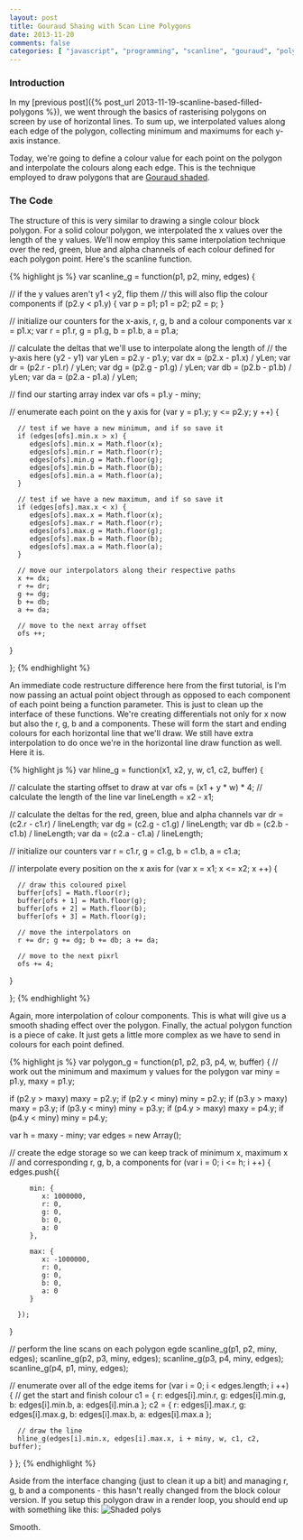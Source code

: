 ```yaml
---
layout: post
title: Gouraud Shaing with Scan Line Polygons
date: 2013-11-20
comments: false
categories: [ "javascript", "programming", "scanline", "gouraud", "polygon" ]
---
```


### Introduction

In my [previous post]({% post_url 2013-11-19-scanline-based-filled-polygons %}), we went through the basics of rasterising polygons on screen by use of horizontal lines. To sum up, we interpolated values along each edge of the polygon, collecting minimum and maximums for each y-axis instance.

Today, we're going to define a colour value for each point on the polygon and interpolate the colours along each edge. This is the technique employed to draw polygons that are [Gouraud shaded](http://en.wikipedia.org/wiki/Gouraud_shading).

### The Code

The structure of this is very similar to drawing a single colour block polygon. For a solid colour polygon, we interpolated the x values over the length of the y values. We'll now employ this same interpolation technique over the red, green, blue and alpha channels of each colour defined for each polygon point. Here's the scanline function.

{% highlight js %}
var scanline_g = function(p1, p2, miny, edges) {

   // if the y values aren't y1 < y2, flip them
   // this will also flip the colour components
   if (p2.y < p1.y) {
      var p = p1;
      p1 = p2;
      p2 = p;
   }

   // initialize our counters for the x-axis, r, g, b and a colour components
   var x = p1.x;
   var r = p1.r, g = p1.g, b = p1.b, a = p1.a;
   
   // calculate the deltas that we'll use to interpolate along the length of
   // the y-axis here (y2 - y1)
   var yLen = p2.y - p1.y;
   var dx = (p2.x - p1.x) / yLen;
   var dr = (p2.r - p1.r) / yLen;
   var dg = (p2.g - p1.g) / yLen;
   var db = (p2.b - p1.b) / yLen;
   var da = (p2.a - p1.a) / yLen;
   
   // find our starting array index
   var ofs = p1.y - miny;

   // enumerate each point on the y axis
   for (var y = p1.y; y <= p2.y; y ++) {

      // test if we have a new minimum, and if so save it
      if (edges[ofs].min.x > x) {
         edges[ofs].min.x = Math.floor(x);
         edges[ofs].min.r = Math.floor(r);
         edges[ofs].min.g = Math.floor(g);
         edges[ofs].min.b = Math.floor(b);
         edges[ofs].min.a = Math.floor(a);
      }

      // test if we have a new maximum, and if so save it
      if (edges[ofs].max.x < x) {
         edges[ofs].max.x = Math.floor(x);
         edges[ofs].max.r = Math.floor(r);
         edges[ofs].max.g = Math.floor(g);
         edges[ofs].max.b = Math.floor(b);
         edges[ofs].max.a = Math.floor(a);
      }

      // move our interpolators along their respective paths
      x += dx;
      r += dr;
      g += dg;
      b += db;
      a += da;

      // move to the next array offset
      ofs ++;

   }


};
{% endhighlight %}

An immediate code restructure difference here from the first tutorial, is I'm now passing an actual point object through as opposed to each component of each point being a function parameter. This is just to clean up the interface of these functions. We're creating differentials not only for x now but also the r, g, b and a components. These will form the start and ending colours for each horizontal line that we'll draw. We still have extra interpolation to do once we're in the horizontal line draw function as well. Here it is.

{% highlight js %}
var hline_g = function(x1, x2, y, w, c1, c2, buffer) {

   // calculate the starting offset to draw at
   var ofs = (x1 + y * w) * 4;
   // calculate the length of the line
   var lineLength = x2 - x1;
   
   // calculate the deltas for the red, green, blue and alpha channels
   var dr = (c2.r - c1.r) / lineLength;
   var dg = (c2.g - c1.g) / lineLength;
   var db = (c2.b - c1.b) / lineLength;
   var da = (c2.a - c1.a) / lineLength;
   
   // initialize our counters
   var r = c1.r, g = c1.g, b = c1.b, a = c1.a;

   // interpolate every position on the x axis
   for (var x = x1; x <= x2; x ++) {
     
      // draw this coloured pixel
      buffer[ofs] = Math.floor(r);
      buffer[ofs + 1] = Math.floor(g);
      buffer[ofs + 2] = Math.floor(b);
      buffer[ofs + 3] = Math.floor(g);

      // move the interpolators on
      r += dr; g += dg; b += db; a += da;
      
      // move to the next pixrl
      ofs += 4;
   }

};
{% endhighlight %}

Again, more interpolation of colour components. This is what will give us a smooth shading effect over the polygon. Finally, the actual polygon function is a piece of cake. It just gets a little more complex as we have to send in colours for each point defined.

{% highlight js %}
var polygon_g = function(p1, p2, p3, p4, w, buffer) {
   // work out the minimum and maximum y values for the polygon
   var miny = p1.y, maxy = p1.y;

   if (p2.y > maxy) maxy = p2.y;
   if (p2.y < miny) miny = p2.y;
   if (p3.y > maxy) maxy = p3.y;
   if (p3.y < miny) miny = p3.y;
   if (p4.y > maxy) maxy = p4.y;
   if (p4.y < miny) miny = p4.y;

   var h = maxy - miny;
   var edges = new Array();

   // create the edge storage so we can keep track of minimum x, maximum x
   // and corresponding r, g, b, a components
   for (var i = 0; i <= h; i ++) {
      edges.push({

         min: {
            x: 1000000,
            r: 0,
            g: 0,
            b: 0,
            a: 0
         },

         max: {
            x: -1000000,
            r: 0,
            g: 0,
            b: 0,
            a: 0
         }

      });
   }

   // perform the line scans on each polygon egde
   scanline_g(p1, p2, miny, edges);
   scanline_g(p2, p3, miny, edges);
   scanline_g(p3, p4, miny, edges);
   scanline_g(p4, p1, miny, edges);

   // enumerate over all of the edge items
   for (var i = 0; i < edges.length; i ++) {
      // get the start and finish colour
      c1 = { r: edges[i].min.r, g: edges[i].min.g, b: edges[i].min.b, a: edges[i].min.a };
      c2 = { r: edges[i].max.r, g: edges[i].max.g, b: edges[i].max.b, a: edges[i].max.a };

      // draw the line
      hline_g(edges[i].min.x, edges[i].max.x, i + miny, w, c1, c2, buffer);
   }
};
{% endhighlight %}

Aside from the interface changing (just to clean it up a bit) and managing r, g, b and a components - this hasn't really changed from the block colour version. If you setup this polygon draw in a render loop, you should end up with something like this: ![Shaded polys](http://1.bp.blogspot.com/-CiuOyHrMVSo/UoyhbG4z5OI/AAAAAAAAAw4/AcYzDBUEhmA/s320/Screen+Shot+2013-11-20+at+9.47.20+pm.png)

Smooth. 